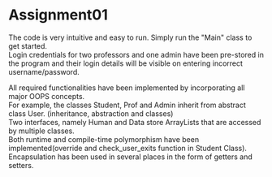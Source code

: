 # Assignment01

The code is very intuitive and easy to run. Simply run the "Main" class to get started.
<br>
Login credentials for two professors and one admin have been pre-stored in the program and their login details will be visible on entering incorrect username/password.
<br>

All required functionalities have been implemented by incorporating all major OOPS concepts.
<br>
For example, the classes Student, Prof and Admin inherit from abstract class User. (inheritance, abstraction and classes)
<br>
Two interfaces, namely Human and Data store ArrayLists that are accessed by multiple classes.<br>
Both runtime and compile-time polymorphism have been implemented(override and check_user_exits function in Student Class).<br>
Encapsulation has been used in several places in the form of getters and setters.